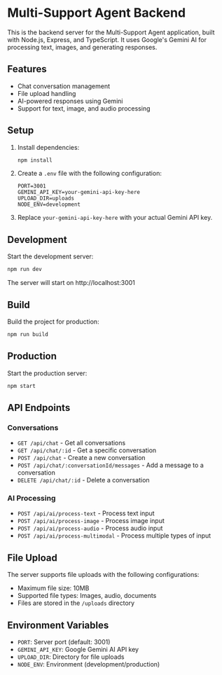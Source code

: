 # Multi-Support Agent Backend

This is the backend server for the Multi-Support Agent application, built with Node.js, Express, and TypeScript. It uses Google's Gemini AI for processing text, images, and generating responses.

## Features

- Chat conversation management
- File upload handling
- AI-powered responses using Gemini
- Support for text, image, and audio processing

## Setup

1. Install dependencies:
   ```bash
   npm install
   ```

2. Create a `.env` file with the following configuration:
   ```
   PORT=3001
   GEMINI_API_KEY=your-gemini-api-key-here
   UPLOAD_DIR=uploads
   NODE_ENV=development
   ```

3. Replace `your-gemini-api-key-here` with your actual Gemini API key.

## Development

Start the development server:
```bash
npm run dev
```

The server will start on http://localhost:3001

## Build

Build the project for production:
```bash
npm run build
```

## Production

Start the production server:
```bash
npm start
```

## API Endpoints

### Conversations
- `GET /api/chat` - Get all conversations
- `GET /api/chat/:id` - Get a specific conversation
- `POST /api/chat` - Create a new conversation
- `POST /api/chat/:conversationId/messages` - Add a message to a conversation
- `DELETE /api/chat/:id` - Delete a conversation

### AI Processing
- `POST /api/ai/process-text` - Process text input
- `POST /api/ai/process-image` - Process image input
- `POST /api/ai/process-audio` - Process audio input
- `POST /api/ai/process-multimodal` - Process multiple types of input

## File Upload

The server supports file uploads with the following configurations:
- Maximum file size: 10MB
- Supported file types: Images, audio, documents
- Files are stored in the `/uploads` directory

## Environment Variables

- `PORT`: Server port (default: 3001)
- `GEMINI_API_KEY`: Google Gemini AI API key
- `UPLOAD_DIR`: Directory for file uploads
- `NODE_ENV`: Environment (development/production)
